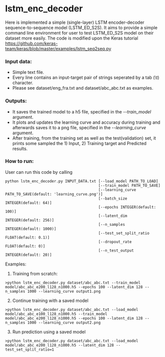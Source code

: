 # lstm_enc_decoder
Here is implemented a simple (single-layer) LSTM encoder-decoder sequence-to-sequence model (LSTM_ED_S2S).
It aims to provide a simple command line environment for user to test LSTM_ED_S2S model on their dataset more easily.
The code is modified upon the Keras tutorial https://github.com/keras-team/keras/blob/master/examples/lstm_seq2seq.py

### Input data:
- Simple text file.
- Every line contains an input-target pair of strings seperated by a tab (\t) character.
- Please see dataset/eng_fra.txt and dataset/abc_abc.txt as examples.

### Outputs:
- It saves the trained model to a h5 file, specified in the *--train_model* argument.
- It plots and updates the learning curve and accuracy during training and afterwards saves it to a png file, specified in the *--learning_curve* argument.
- After training, from the training set as well as the test(validation) set, it prints some sampled the 1) Input, 2) Training target and Predicted results.

### How to run:
User can run this code by calling
```
python lstm_enc_decoder.py INPUT_DATA.txt [--load_model PATH_TO_LOAD]
                                          [--train_model PATH_TO_SAVE]
                                          [--learning_curve PATH_TO_SAVE(default: 'learning_curve.png')]
                                          [--batch_size INTEGER(default: 64)]
                                          [--epochs INTEGER(default: 100)]
                                          [--latent_dim INTEGER(default: 256)]
                                          [--n_samples INTEGER(default: 1000)]
                                          [--test_set_split_ratio FLOAT(default: 0.1)]
                                          [--dropout_rate FLOAT(default: 0)]
                                          [--n_test_output INTEGER(default: 20)]

```
Examples:
1. Training from scratch:
```
>python lstm_enc_decoder.py dataset/abc_abc.txt --train_model model/abc_abc_e200_l128_n1000.h5 --epochs 100 --latent_dim 128 --n_samples 1000 --learning_curve output1.png
```
2. Continue training with a saved model
```
>python lstm_enc_decoder.py dataset/abc_abc.txt --load_model model/abc_abc_e100_l128_n1000.h5 --train_model model/abc_abc_e200_l128_n1000.h5 --epochs 100 --latent_dim 128 --n_samples 1000 --learning_curve output2.png
```
3. Run prediction using a saved model
```
>python lstm_enc_decoder.py dataset/abc_abc.txt --load_model model/abc_abc_e200_l128_n1000.h5 --latent_dim 128 --test_set_split_ratio=1
```
